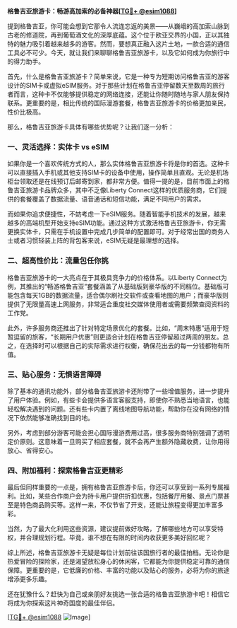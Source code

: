 **格鲁吉亚旅游卡：畅游高加索的必备神器[[TG💪+ @esim1088](https://t.me/s/esim1088)]**

提到格鲁吉亚，你可能会想到它那令人流连忘返的美景——从巍峨的高加索山脉到古老的修道院，再到葡萄酒文化的深厚底蕴。这个位于欧亚交界的小国，正以其独特的魅力吸引着越来越多的游客。然而，要想真正融入这片土地，一款合适的通信工具必不可少。今天，就让我们来聊聊格鲁吉亚旅游卡，以及它如何成为你旅行中的得力助手。

首先，什么是格鲁吉亚旅游卡？简单来说，它是一种专为短期访问格鲁吉亚的游客设计的SIM卡或虚拟eSIM服务。对于那些计划在格鲁吉亚停留数天至数周的旅行者而言，这种卡不仅能够提供稳定的网络连接，还能让你随时随地与家人朋友保持联系。更重要的是，相比传统的国际漫游套餐，格鲁吉亚旅游卡的价格更加亲民，性价比极高。

那么，格鲁吉亚旅游卡具体有哪些优势呢？让我们逐一分析：

### **一、灵活选择：实体卡 vs eSIM**

如果你是一个喜欢传统方式的人，那么实体格鲁吉亚旅游卡将是你的首选。这种卡可以直接插入手机或其他支持SIM卡的设备中使用，操作简单且直观。无论是机场柜台领取还是在线预订后邮寄到家，都非常方便。值得一提的是，目前市面上的格鲁吉亚旅游卡品牌众多，其中不乏像Liberty Connect这样的优质服务商，它们提供的套餐覆盖了数据流量、语音通话和短信功能，满足不同用户的需求。

而如果你追求便捷性，不妨考虑一下eSIM服务。随着智能手机技术的发展，越来越多的高端机型开始支持eSIM功能。通过这种方式激活格鲁吉亚旅游卡，你无需更换实体卡，只需在手机设置中完成几步简单的配置即可。对于经常出国的商务人士或者习惯轻装上阵的背包客来说，eSIM无疑是最理想的选择。

### **二、超高性价比：流量包任你挑**

格鲁吉亚旅游卡的一大亮点在于其极具竞争力的价格体系。以Liberty Connect为例，其推出的“畅游格鲁吉亚”套餐涵盖了从基础版到豪华版的不同档位。基础版可能包含每天1GB的数据流量，适合偶尔刷社交软件或查看地图的用户；而豪华版则提供了无限量高速上网服务，非常适合重度社交媒体使用者或需要频繁查阅资料的工作党。

此外，许多服务商还推出了针对特定场景优化的套餐。比如，“周末特惠”适用于短暂逗留的旅客，“长期用户优惠”则更适合计划在格鲁吉亚停留超过两周的朋友。总之，在选择时可以根据自己的实际需求进行权衡，确保花出去的每一分钱都物有所值。

### **三、贴心服务：无惧语言障碍**

除了基本的通讯功能外，部分格鲁吉亚旅游卡还附带了一些增值服务，进一步提升了用户体验。例如，有些卡会提供多语言客服支持，即使你不熟悉当地语言，也能轻松解决遇到的问题。还有些卡内置了离线地图导航功能，帮助你在没有网络的情况下依然能够准确找到目的地。

另外，考虑到部分游客可能会担心国际漫游费用过高，很多服务商特别强调了透明定价原则。这意味着一旦购买了相应套餐，就不会再产生额外隐藏收费，让你用得放心、省得安心。

### **四、附加福利：探索格鲁吉亚更精彩**

最后但同样重要的一点是，拥有格鲁吉亚旅游卡后，你还可以享受到一系列专属福利。比如，某些合作商户会为持卡用户提供折扣优惠，包括餐厅用餐、景点门票甚至是特色商品购买等。这样一来，不仅节省了开支，还能让旅程变得更加丰富多彩。

当然，为了最大化利用这些资源，建议提前做好攻略，了解哪些地方可以享受特权，并合理规划行程。毕竟，谁不想在有限的时间内收获更多美好回忆呢？

综上所述，格鲁吉亚旅游卡无疑是每位计划前往该国旅行者的最佳拍档。无论你是热爱冒险的探险家，还是渴望放松身心的休闲客，它都能为你提供稳定可靠的通信保障。更重要的是，它低廉的价格、丰富的功能以及贴心的服务，必将为你的旅途增添更多乐趣。

还在犹豫什么？赶快为自己或亲朋好友挑选一张合适的格鲁吉亚旅游卡吧！相信它将成为你探索这片神奇国度的最佳伴侣。

[[TG💪+ @esim1088](https://t.me/s/esim1088) ![Image](https://i.postimg.cc/4NQfJmqS/Snipaste-2025-05-13-00-14-12.png)]